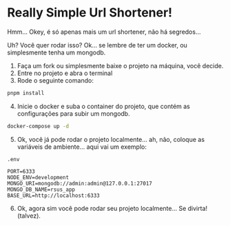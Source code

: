 # Really Simple Url Shortener!

Hmm... Okey, é só apenas mais um url shortener, não há segredos...

Uh? Você quer rodar isso? Ok... se lembre de ter um docker, ou simplesmente tenha um mongodb.

1. Faça um fork ou simplesmente baixe o projeto na máquina, você decide.
2. Entre no projeto e abra o terminal
3. Rode o seguinte comando:
```sh
pnpm install
```
4. Inicie o docker e suba o container do projeto, que contém as configurações para subir um mongodb.
```sh
docker-compose up -d
```
5. Ok, você já pode rodar o projeto localmente... ah, não, coloque as variáveis de ambiente... aqui vai um exemplo:
```env
.env

PORT=6333
NODE_ENV=development
MONGO_URI=mongodb://admin:admin@127.0.0.1:27017
MONGO_DB_NAME=rsus_app
BASE_URL=http://localhost:6333
```
6. Ok, agora sim você pode rodar seu projeto localmente... Se divirta! (talvez).